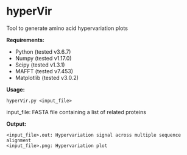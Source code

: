 hyperVir
========

Tool to generate amino acid hypervariation plots

<b>Requirements:</b>
* Python (tested v3.6.7)
* Numpy (tested v1.17.0)
* Scipy (tested v1.3.1)
* MAFFT (tested v7.453)
* Matplotlib (tested v3.0.2)


<b>Usage:</b> 
```
hyperVir.py <input_file>
```

input_file: FASTA file containing a list of related proteins <br />

<b>Output:</b>
```
<input_file>.out: Hypervariation signal across multiple sequence alignment
<input_file>.png: Hypervariation plot
